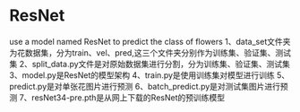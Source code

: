 # ResNet
use a model named ResNet to predict the class of flowers
1、data_set文件夹为花数据集，分为train、vel、pred,这三个文件夹分别作为训练集、验证集、测试集
2、split_data.py文件是对原始数据集进行分割，分为训练集、验证集、测试集
3、model.py是ResNet的模型架构
4、train.py是使用训练集对模型进行训练
5、predict.py是对单张花图片进行预测
6、batch_predict.py是对测试集图片进行预测
7、resNet34-pre.pth是从网上下载的ResNet的预训练模型
